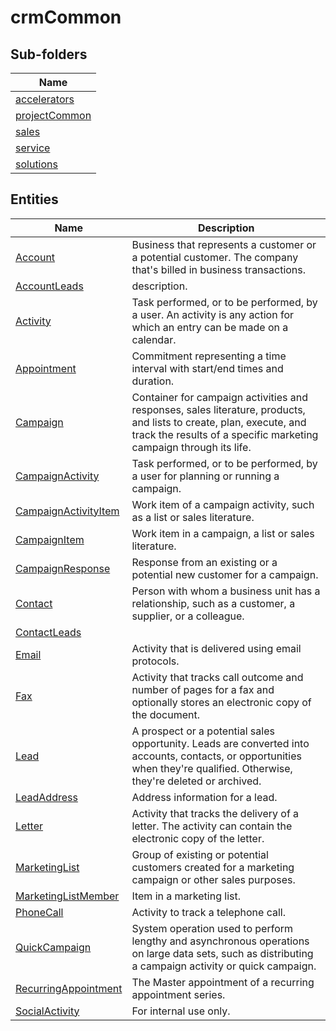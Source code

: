 # crmCommon


## Sub-folders

|Name|
|---|
|[accelerators](https://docs.microsoft.com/en-us/common-data-model/schema/core/applicationcommon/foundationcommon/crmcommon/accelerators/overview)|
|[projectCommon](https://docs.microsoft.com/en-us/common-data-model/schema/core/applicationcommon/foundationcommon/crmcommon/projectCommon/overview)|
|[sales](https://docs.microsoft.com/en-us/common-data-model/schema/core/applicationcommon/foundationcommon/crmcommon/sales/overview)|
|[service](https://docs.microsoft.com/en-us/common-data-model/schema/core/applicationcommon/foundationcommon/crmcommon/service/overview)|
|[solutions](https://docs.microsoft.com/en-us/common-data-model/schema/core/applicationcommon/foundationcommon/crmcommon/solutions/overview)|




## Entities

|Name|Description|
|---|---|
|[Account](https://docs.microsoft.com/en-us/common-data-model/schema/core/applicationcommon/foundationcommon/crmcommon/Account)|Business that represents a customer or a potential customer. The company that's billed in business transactions.  |
|[AccountLeads](https://docs.microsoft.com/en-us/common-data-model/schema/core/applicationcommon/foundationcommon/crmcommon/AccountLeads)|description.  |
|[Activity](https://docs.microsoft.com/en-us/common-data-model/schema/core/applicationcommon/foundationcommon/crmcommon/Activity)|Task performed, or to be performed, by a user. An activity is any action for which an entry can be made on a calendar.  |
|[Appointment](https://docs.microsoft.com/en-us/common-data-model/schema/core/applicationcommon/foundationcommon/crmcommon/Appointment)|Commitment representing a time interval with start/end times and duration.  |
|[Campaign](https://docs.microsoft.com/en-us/common-data-model/schema/core/applicationcommon/foundationcommon/crmcommon/Campaign)|Container for campaign activities and responses, sales literature, products, and lists to create, plan, execute, and track the results of a specific marketing campaign through its life.  |
|[CampaignActivity](https://docs.microsoft.com/en-us/common-data-model/schema/core/applicationcommon/foundationcommon/crmcommon/CampaignActivity)|Task performed, or to be performed, by a user for planning or running a campaign.  |
|[CampaignActivityItem](https://docs.microsoft.com/en-us/common-data-model/schema/core/applicationcommon/foundationcommon/crmcommon/CampaignActivityItem)|Work item of a campaign activity, such as a list or sales literature.  |
|[CampaignItem](https://docs.microsoft.com/en-us/common-data-model/schema/core/applicationcommon/foundationcommon/crmcommon/CampaignItem)|Work item in a campaign, a list or sales literature.  |
|[CampaignResponse](https://docs.microsoft.com/en-us/common-data-model/schema/core/applicationcommon/foundationcommon/crmcommon/CampaignResponse)|Response from an existing or a potential new customer for a campaign.  |
|[Contact](https://docs.microsoft.com/en-us/common-data-model/schema/core/applicationcommon/foundationcommon/crmcommon/Contact)|Person with whom a business unit has a relationship, such as a customer, a supplier, or a colleague.  |
|[ContactLeads](https://docs.microsoft.com/en-us/common-data-model/schema/core/applicationcommon/foundationcommon/crmcommon/ContactLeads)|  |
|[Email](https://docs.microsoft.com/en-us/common-data-model/schema/core/applicationcommon/foundationcommon/crmcommon/Email)|Activity that is delivered using email protocols.  |
|[Fax](https://docs.microsoft.com/en-us/common-data-model/schema/core/applicationcommon/foundationcommon/crmcommon/Fax)|Activity that tracks call outcome and number of pages for a fax and optionally stores an electronic copy of the document.  |
|[Lead](https://docs.microsoft.com/en-us/common-data-model/schema/core/applicationcommon/foundationcommon/crmcommon/Lead)|A prospect or a potential sales opportunity. Leads are converted into accounts, contacts, or opportunities when they're qualified. Otherwise, they're deleted or archived.  |
|[LeadAddress](https://docs.microsoft.com/en-us/common-data-model/schema/core/applicationcommon/foundationcommon/crmcommon/LeadAddress)|Address information for a lead.  |
|[Letter](https://docs.microsoft.com/en-us/common-data-model/schema/core/applicationcommon/foundationcommon/crmcommon/Letter)|Activity that tracks the delivery of a letter. The activity can contain the electronic copy of the letter.  |
|[MarketingList](https://docs.microsoft.com/en-us/common-data-model/schema/core/applicationcommon/foundationcommon/crmcommon/MarketingList)|Group of existing or potential customers created for a marketing campaign or other sales purposes.  |
|[MarketingListMember](https://docs.microsoft.com/en-us/common-data-model/schema/core/applicationcommon/foundationcommon/crmcommon/MarketingListMember)|Item in a marketing list.  |
|[PhoneCall](https://docs.microsoft.com/en-us/common-data-model/schema/core/applicationcommon/foundationcommon/crmcommon/PhoneCall)|Activity to track a telephone call.  |
|[QuickCampaign](https://docs.microsoft.com/en-us/common-data-model/schema/core/applicationcommon/foundationcommon/crmcommon/QuickCampaign)|System operation used to perform lengthy and asynchronous operations on large data sets, such as distributing a campaign activity or quick campaign.  |
|[RecurringAppointment](https://docs.microsoft.com/en-us/common-data-model/schema/core/applicationcommon/foundationcommon/crmcommon/RecurringAppointment)|The Master appointment of a recurring appointment series.  |
|[SocialActivity](https://docs.microsoft.com/en-us/common-data-model/schema/core/applicationcommon/foundationcommon/crmcommon/SocialActivity)|For internal use only.  |
